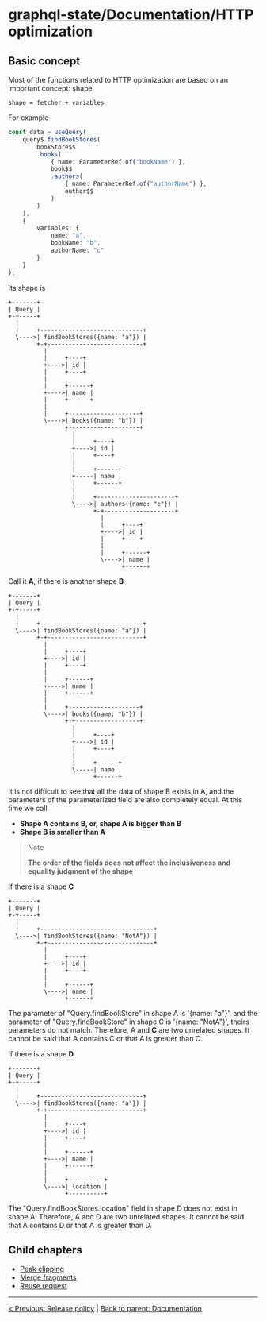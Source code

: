 # [graphql-state](https://github.com/babyfish-ct/graphql-state)/[Documentation](../README.md)/HTTP optimization

## Basic concept

Most of the functions related to HTTP optimization are based on an important concept: shape
```
shape = fetcher + variables
```

For example
```ts
const data = useQuery(
    query$.findBookStores(
        bookStore$$
        .books(
            { name: ParameterRef.of("bookName") },
            book$$
            .authors(
                { name: ParameterRef.of("authorName") },
                author$$
            )
        )
    ),
    {
        variables: {
            name: "a",
            bookName: "b",
            authorName: "c"
        }
    }
);
```
Its shape is
```
+-------+
| Query |
+-+-----+
  |
  |     +-----------------------------+
  \---->| findBookStores({name: "a"}) |
        +-+---------------------------+
          |
          |     +----+
          +---->| id |
          |     +----+
          |
          |     +------+
          +---->| name |
          |     +------+
          |
          |     +--------------------+
          \---->| books({name: "b"}) |
                +-+------------------+
                  |
                  |     +----+
                  +---->| id |
                  |     +----+
                  |
                  |     +------+
                  +-----| name |
                  |     +------+
                  |
                  |     +----------------------+
                  \---->| authors({name: "c"}) |
                        +-+--------------------+
                          |
                          |     +----+
                          +---->| id |
                          |     +----+
                          |
                          |     +------+
                          \---->| name |
                                +------+         
```
Call it **A**, if there is another shape **B**
```
+-------+
| Query |
+-+-----+
  |
  |     +-----------------------------+
  \---->| findBookStores({name: "a"}) |
        +-+---------------------------+
          |
          |     +----+
          +---->| id |
          |     +----+
          |
          |     +------+
          +---->| name |
          |     +------+
          |
          |     +--------------------+
          \---->| books({name: "b"}) |
                +-+------------------+
                  |
                  |     +----+
                  +---->| id |
                  |     +----+
                  |
                  |     +------+
                  \-----| name |
                        +------+
```
It is not difficult to see that all the data of shape B exists in A, and the parameters of the parameterized field are also completely equal. At this time we call

- **Shape A contains B, or, shape A is bigger than B**
- **Shape B is smaller than A**

> Note
>
> **The order of the fields does not affect the inclusiveness and equality judgment of the shape**

If there is a shape **C**
```
+-------+
| Query |
+-+-----+
  |
  |     +--------------------------------+
  \---->| findBookStores({name: "NotA"}) |
        +-+------------------------------+
          |
          |     +----+
          +---->| id |
          |     +----+
          |
          |     +------+
          \---->| name |
                +------+
```
The parameter of "Query.findBookStore" in shape A is '{name: "a"}', and the parameter of "Query.findBookStore" in shape C is '{name: "NotA"}', theirs parameters do not match. Therefore, A and **C** are two unrelated shapes. It cannot be said that A contains C or that A is greater than C.

If there is a shape **D**
```
+-------+
| Query |
+-+-----+
  |
  |     +-----------------------------+
  \---->| findBookStores({name: "a"}) |
        +-+---------------------------+
          |
          |     +----+
          +---->| id |
          |     +----+
          |
          |     +------+
          +---->| name |
          |     +------+
          |
          |     +----------+
          \---->| location |
                +----------+
```
The "Query.findBookStores.location" field in shape D does not exist in shape A. Therefore, A and D are two unrelated shapes. It cannot be said that A contains D or that A is greater than D.

## Child chapters
- [Peak clipping](./peak-clipping.md)
- [Merge fragments](./merge-fragment.md)
- [Reuse request](./reuse-request.md)

--------------
[< Previous: Release policy](../release-policy.md) | [Back to parent: Documentation](../README.md)
